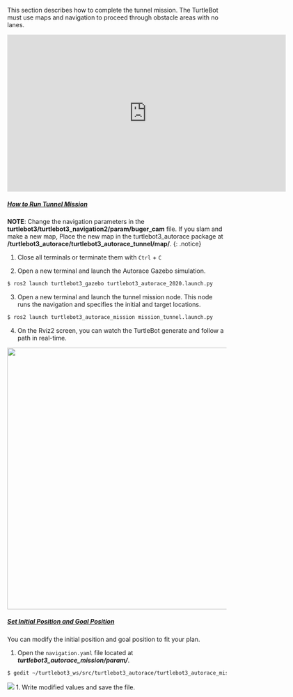 
<!-- #### [Tunnel](#tunnel) -->

This section describes how to complete the tunnel mission. The TurtleBot must use maps and navigation to proceed through obstacle areas with no lanes.

<iframe width="640" height="360" src="https://www.youtube.com/embed/pPS3tM90gAc" frameborder="0" allow="accelerometer; autoplay; clipboard-write; encrypted-media; gyroscope; picture-in-picture" allowfullscreen></iframe>


##### [How to Run Tunnel Mission](#how-to-run-tunnel-mission)

**NOTE**: Change the navigation parameters in the **turtlebot3/turtlebot3_navigation2/param/buger_cam** file. If you slam and make a new map, Place the new map in the turtlebot3_autorace package at **/turtlebot3_autorace/turtlebot3_autorace_tunnel/map/**.
{: .notice}

1. Close all terminals or terminate them with `Ctrl` + `C`

2. Open a new terminal and launch the Autorace Gazebo simulation.
```bash
$ ros2 launch turtlebot3_gazebo turtlebot3_autorace_2020.launch.py
```

3. Open a new terminal and launch the tunnel mission node. This node runs the navigation and specifies the initial and target locations.
```bash
$ ros2 launch turtlebot3_autorace_mission mission_tunnel.launch.py
```
4. On the Rviz2 screen, you can watch the TurtleBot generate and follow a path in real-time.

<img src='/assets/images/platform/turtlebot3/autonomous_driving/humble_tunnel_rviz.png' width='600'>

##### [Set Initial Position and Goal Position](#set-initial-position-and-goal-position)

You can modify the initial position and goal position to fit your plan.

1. Open the `navigation.yaml` file located at ***turtlebot3_autorace_mission/param/***.
```bash
$ gedit ~/turtlebot3_ws/src/turtlebot3_autorace/turtlebot3_autorace_mission/param/navigation.yaml
```
<img src='/assets/images/platform/turtlebot3/autonomous_driving/humble_tunnel_yaml.png'>
1. Write modified values and save the file.
